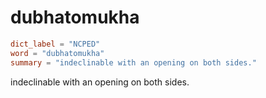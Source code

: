 # dubhatomukha

``` toml
dict_label = "NCPED"
word = "dubhatomukha"
summary = "indeclinable with an opening on both sides."
```

indeclinable with an opening on both sides.

